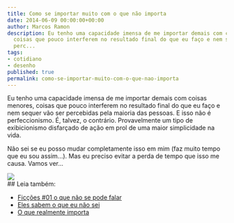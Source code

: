 ```yaml
---
title: Como se importar muito com o que não importa
date: 2014-06-09 00:00:00+00:00
author: Marcos Ramon
description: Eu tenho uma capacidade imensa de me importar demais com coisas menores,
  coisas que pouco interferem no resultado final do que eu faço e nem sequer vão ser
  perc...
tags:
- cotidiano
- desenho
published: true
permalink: como-se-importar-muito-com-o-que-nao-importa
---
```

Eu tenho uma capacidade imensa de me importar demais com coisas menores, coisas que pouco interferem no resultado final do que eu faço e nem sequer vão ser percebidas pela maioria das pessoas. E isso não é perfeccionismo. É, talvez, o contrário. Provavelmente um tipo de exibicionismo disfarçado de ação em prol de uma maior simplicidade na vida.

Não sei se eu posso mudar completamente isso em mim (faz muito tempo que eu sou assim...). Mas eu preciso evitar a perda de tempo que isso me causa. Vamos ver...

<img src="/assets/img/comoseimportar.jpg">

<div class="leia-tambem" markdown="1">
## Leia também:

- <a href="/ficcoes-01-o-que-nao-se-pode-falar">Ficções #01   o que não se pode falar</a>
- <a href="/eles-sabem-o-que-eu-nao-sei">Eles sabem o que eu não sei</a>
- <a href="/o-que-realmente-importa">O que realmente importa</a>
</div>
